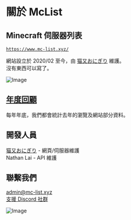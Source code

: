 # 關於 McList

## Minecraft 伺服器列表
[`https://www.mc-list.xyz/`](https://www.mc-list.xyz/)

網站設立於 2020/02 至今，由 [猫又おにぎり](https://github.com/haer0248) 維護。  
沒有東西可以寫了。

![Image](https://www.mc-list.xyz/assets/fbimg.png)

## [年度回顧](https://haer0248.me/category/mc-list/)
每年年底，我們都會統計去年的瀏覽及網站部分資料。

## 開發人員
[猫又おにぎり](https://github.com/haer0248) - 網頁/伺服器維護  
Nathan Lai - API 維護

## 聯繫我們
admin@mc-list.xyz  
[支援 Discord 社群](https://discord.gg/VaQAY2s)

![Image](https://image.haer0248.me/discord_banner)